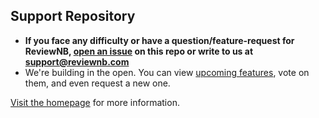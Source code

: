 ## Support Repository
* **If you face any difficulty or have a question/feature-request for ReviewNB, [open an issue](https://github.com/ReviewNB/support/issues/new/choose) on this repo or write to us at support@reviewnb.com**
* We're building in the open. You can view [upcoming features](https://github.com/ReviewNB/support/issues?q=is%3Aopen+is%3Aissue+label%3A%22Feature+Request%22+sort%3Acreated-desc), vote on them,  and even request a new one.

[Visit the homepage](https://www.reviewnb.com/) for more information.
